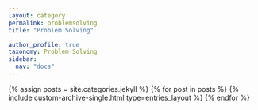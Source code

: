 ```yaml
---
layout: category
permalink: problemsolving
title: "Problem Solving"

author_profile: true
taxonomy: Problem Solving
sidebar:
  nav: "docs"
---
```


{% assign posts = site.categories.jekyll %}
{% for post in posts %}
  {% include custom-archive-single.html type=entries_layout %}
{% endfor %}
